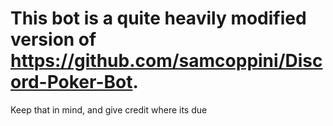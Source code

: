 # This bot is a quite heavily modified version of https://github.com/samcoppini/Discord-Poker-Bot. 
Keep that in mind, and give credit where its due
